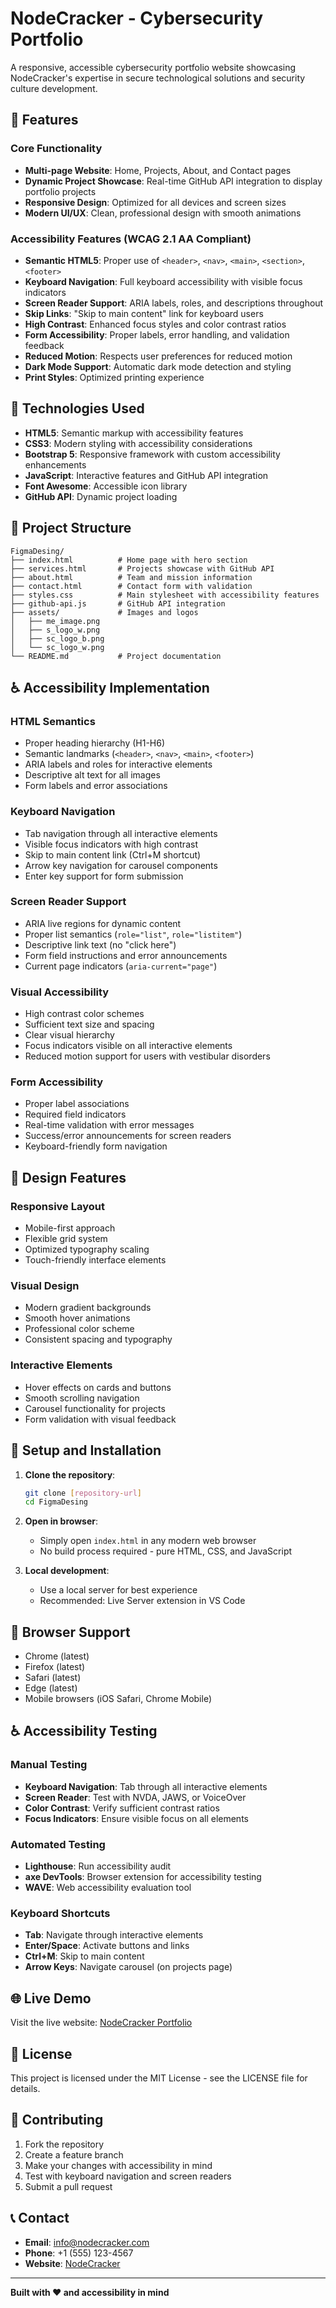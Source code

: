 # NodeCracker - Cybersecurity Portfolio

A responsive, accessible cybersecurity portfolio website showcasing NodeCracker's expertise in secure technological solutions and security culture development.

## 🌟 Features

### Core Functionality
- **Multi-page Website**: Home, Projects, About, and Contact pages
- **Dynamic Project Showcase**: Real-time GitHub API integration to display portfolio projects
- **Responsive Design**: Optimized for all devices and screen sizes
- **Modern UI/UX**: Clean, professional design with smooth animations

### Accessibility Features (WCAG 2.1 AA Compliant)
- **Semantic HTML5**: Proper use of `<header>`, `<nav>`, `<main>`, `<section>`, `<footer>`
- **Keyboard Navigation**: Full keyboard accessibility with visible focus indicators
- **Screen Reader Support**: ARIA labels, roles, and descriptions throughout
- **Skip Links**: "Skip to main content" link for keyboard users
- **High Contrast**: Enhanced focus styles and color contrast ratios
- **Form Accessibility**: Proper labels, error handling, and validation feedback
- **Reduced Motion**: Respects user preferences for reduced motion
- **Dark Mode Support**: Automatic dark mode detection and styling
- **Print Styles**: Optimized printing experience

## 🚀 Technologies Used

- **HTML5**: Semantic markup with accessibility features
- **CSS3**: Modern styling with accessibility considerations
- **Bootstrap 5**: Responsive framework with custom accessibility enhancements
- **JavaScript**: Interactive features and GitHub API integration
- **Font Awesome**: Accessible icon library
- **GitHub API**: Dynamic project loading

## 📁 Project Structure

```
FigmaDesing/
├── index.html          # Home page with hero section
├── services.html       # Projects showcase with GitHub API
├── about.html          # Team and mission information
├── contact.html        # Contact form with validation
├── styles.css          # Main stylesheet with accessibility features
├── github-api.js       # GitHub API integration
├── assets/             # Images and logos
│   ├── me_image.png
│   ├── s_logo_w.png
│   ├── sc_logo_b.png
│   └── sc_logo_w.png
└── README.md           # Project documentation
```

## ♿ Accessibility Implementation

### HTML Semantics
- Proper heading hierarchy (H1-H6)
- Semantic landmarks (`<header>`, `<nav>`, `<main>`, `<footer>`)
- ARIA labels and roles for interactive elements
- Descriptive alt text for all images
- Form labels and error associations

### Keyboard Navigation
- Tab navigation through all interactive elements
- Visible focus indicators with high contrast
- Skip to main content link (Ctrl+M shortcut)
- Arrow key navigation for carousel components
- Enter key support for form submission

### Screen Reader Support
- ARIA live regions for dynamic content
- Proper list semantics (`role="list"`, `role="listitem"`)
- Descriptive link text (no "click here")
- Form field instructions and error announcements
- Current page indicators (`aria-current="page"`)

### Visual Accessibility
- High contrast color schemes
- Sufficient text size and spacing
- Clear visual hierarchy
- Focus indicators visible on all interactive elements
- Reduced motion support for users with vestibular disorders

### Form Accessibility
- Proper label associations
- Required field indicators
- Real-time validation with error messages
- Success/error announcements for screen readers
- Keyboard-friendly form navigation

## 🎨 Design Features

### Responsive Layout
- Mobile-first approach
- Flexible grid system
- Optimized typography scaling
- Touch-friendly interface elements

### Visual Design
- Modern gradient backgrounds
- Smooth hover animations
- Professional color scheme
- Consistent spacing and typography

### Interactive Elements
- Hover effects on cards and buttons
- Smooth scrolling navigation
- Carousel functionality for projects
- Form validation with visual feedback

## 🔧 Setup and Installation

1. **Clone the repository**:
   ```bash
   git clone [repository-url]
   cd FigmaDesing
   ```

2. **Open in browser**:
   - Simply open `index.html` in any modern web browser
   - No build process required - pure HTML, CSS, and JavaScript

3. **Local development**:
   - Use a local server for best experience
   - Recommended: Live Server extension in VS Code

## 📱 Browser Support

- Chrome (latest)
- Firefox (latest)
- Safari (latest)
- Edge (latest)
- Mobile browsers (iOS Safari, Chrome Mobile)

## ♿ Accessibility Testing

### Manual Testing
- **Keyboard Navigation**: Tab through all interactive elements
- **Screen Reader**: Test with NVDA, JAWS, or VoiceOver
- **Color Contrast**: Verify sufficient contrast ratios
- **Focus Indicators**: Ensure visible focus on all elements

### Automated Testing
- **Lighthouse**: Run accessibility audit
- **axe DevTools**: Browser extension for accessibility testing
- **WAVE**: Web accessibility evaluation tool

### Keyboard Shortcuts
- **Tab**: Navigate through interactive elements
- **Enter/Space**: Activate buttons and links
- **Ctrl+M**: Skip to main content
- **Arrow Keys**: Navigate carousel (on projects page)

## 🌐 Live Demo

Visit the live website: [NodeCracker Portfolio](https://your-username.github.io/FigmaDesing/)

## 📄 License

This project is licensed under the MIT License - see the LICENSE file for details.

## 🤝 Contributing

1. Fork the repository
2. Create a feature branch
3. Make your changes with accessibility in mind
4. Test with keyboard navigation and screen readers
5. Submit a pull request

## 📞 Contact

- **Email**: info@nodecracker.com
- **Phone**: +1 (555) 123-4567
- **Website**: [NodeCracker](https://nodecracker.com)

---

**Built with ♥ and accessibility in mind** 
